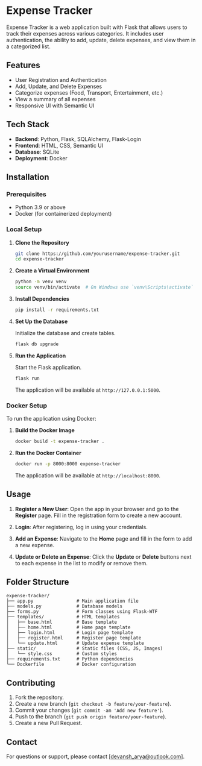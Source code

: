 # Expense Tracker

Expense Tracker is a web application built with Flask that allows users to track their expenses across various categories. It includes user authentication, the ability to add, update, delete expenses, and view them in a categorized list.

## Features

- User Registration and Authentication
- Add, Update, and Delete Expenses
- Categorize expenses (Food, Transport, Entertainment, etc.)
- View a summary of all expenses
- Responsive UI with Semantic UI

## Tech Stack

- **Backend**: Python, Flask, SQLAlchemy, Flask-Login
- **Frontend**: HTML, CSS, Semantic UI
- **Database**: SQLite
- **Deployment**: Docker

## Installation

### Prerequisites

- Python 3.9 or above
- Docker (for containerized deployment)

### Local Setup

1. **Clone the Repository**

   ```bash
   git clone https://github.com/yourusername/expense-tracker.git
   cd expense-tracker
   ```

2. **Create a Virtual Environment**

   ```bash
   python -m venv venv
   source venv/bin/activate  # On Windows use `venv\Scripts\activate`
   ```

3. **Install Dependencies**

   ```bash
   pip install -r requirements.txt
   ```

4. **Set Up the Database**

   Initialize the database and create tables.

   ```bash
   flask db upgrade
   ```

5. **Run the Application**

   Start the Flask application.

   ```bash
   flask run
   ```

   The application will be available at `http://127.0.0.1:5000`.

### Docker Setup

To run the application using Docker:

1. **Build the Docker Image**

   ```bash
   docker build -t expense-tracker .
   ```

2. **Run the Docker Container**

   ```bash
   docker run -p 8000:8000 expense-tracker
   ```

   The application will be available at `http://localhost:8000`.

## Usage

1. **Register a New User**: Open the app in your browser and go to the **Register** page. Fill in the registration form to create a new account.

2. **Login**: After registering, log in using your credentials.

3. **Add an Expense**: Navigate to the **Home** page and fill in the form to add a new expense.

4. **Update or Delete an Expense**: Click the **Update** or **Delete** buttons next to each expense in the list to modify or remove them.

## Folder Structure

```plaintext
expense-tracker/
├── app.py                # Main application file
├── models.py             # Database models
├── forms.py              # Form classes using Flask-WTF
├── templates/            # HTML templates
│   ├── base.html         # Base template
│   ├── home.html         # Home page template
│   ├── login.html        # Login page template
│   ├── register.html     # Register page template
│   └── update.html       # Update expense template
├── static/               # Static files (CSS, JS, Images)
│   └── style.css         # Custom styles
├── requirements.txt      # Python dependencies
└── Dockerfile            # Docker configuration
```

## Contributing

1. Fork the repository.
2. Create a new branch (`git checkout -b feature/your-feature`).
3. Commit your changes (`git commit -am 'Add new feature'`).
4. Push to the branch (`git push origin feature/your-feature`).
5. Create a new Pull Request.

## Contact

For questions or support, please contact [devansh_arya@outlook.com].
